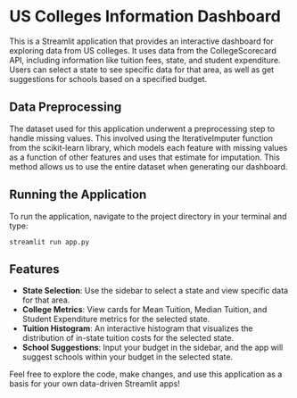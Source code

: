 # US Colleges Information Dashboard

This is a Streamlit application that provides an interactive dashboard for exploring data from US colleges. It uses data from the CollegeScorecard API, including information like tuition fees, state, and student expenditure. Users can select a state to see specific data for that area, as well as get suggestions for schools based on a specified budget.

## Data Preprocessing

The dataset used for this application underwent a preprocessing step to handle missing values. This involved using the IterativeImputer function from the scikit-learn library, which models each feature with missing values as a function of other features and uses that estimate for imputation. This method allows us to use the entire dataset when generating our dashboard.

## Running the Application

To run the application, navigate to the project directory in your terminal and type:
```
streamlit run app.py
```

## Features

- **State Selection**: Use the sidebar to select a state and view specific data for that area.
- **College Metrics**: View cards for Mean Tuition, Median Tuition, and Student Expenditure metrics for the selected state.
- **Tuition Histogram**: An interactive histogram that visualizes the distribution of in-state tuition costs for the selected state.
- **School Suggestions**: Input your budget in the sidebar, and the app will suggest schools within your budget in the selected state. 

Feel free to explore the code, make changes, and use this application as a basis for your own data-driven Streamlit apps!